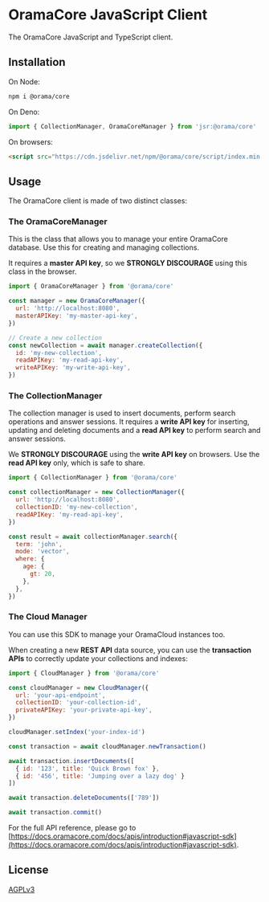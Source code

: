 # OramaCore JavaScript Client

The OramaCore JavaScript and TypeScript client.

## Installation

On Node:

```bash
npm i @orama/core
```

On Deno:

```js
import { CollectionManager, OramaCoreManager } from 'jsr:@orama/core'
```

On browsers:

```html
<script src="https://cdn.jsdelivr.net/npm/@orama/core/script/index.min.js"></script>
```

## Usage

The OramaCore client is made of two distinct classes:

### The OramaCoreManager

This is the class that allows you to manage your entire OramaCore database. Use this for creating
and managing collections.

It requires a **master API key**, so we **STRONGLY DISCOURAGE** using this class in the browser.

```js
import { OramaCoreManager } from '@orama/core'

const manager = new OramaCoreManager({
  url: 'http://localhost:8080',
  masterAPIKey: 'my-master-api-key',
})

// Create a new collection
const newCollection = await manager.createCollection({
  id: 'my-new-collection',
  readAPIKey: 'my-read-api-key',
  writeAPIKey: 'my-write-api-key',
})
```

### The CollectionManager

The collection manager is used to insert documents, perform search operations and answer sessions.
It requires a **write API key** for inserting, updating and deleting documents and a **read API
key** to perform search and answer sessions.

We **STRONGLY DISCOURAGE** using the **write API key** on browsers. Use the **read API key** only,
which is safe to share.

```js
import { CollectionManager } from '@orama/core'

const collectionManager = new CollectionManager({
  url: 'http://localhost:8080',
  collectionID: 'my-new-collection',
  readAPIKey: 'my-read-api-key',
})

const result = await collectionManager.search({
  term: 'john',
  mode: 'vector',
  where: {
    age: {
      gt: 20,
    },
  },
})
```

### The Cloud Manager

You can use this SDK to manage your OramaCloud instances too.

When creating a new **REST API** data source, you can use the **transaction APIs** to correctly update your collections and indexes:

```js
import { CloudManager } from '@orama/core'

const cloudManager = new CloudManager({
  url: 'your-api-endpoint',
  collectionID: 'your-collection-id',
  privateAPIKey: 'your-private-api-key',
})

cloudManager.setIndex('your-index-id')

const transaction = await cloudManager.newTransaction()

await transaction.insertDocuments([
  { id: '123', title: 'Quick Brown fox' },
  { id: '456', title: 'Jumping over a lazy dog' }
])

await transaction.deleteDocuments(['789'])

await transaction.commit()
```

For the full API reference, please go to
[https://docs.oramacore.com/docs/apis/introduction#javascript-sdk](https://docs.oramacore.com/docs/apis/introduction#javascript-sdk).

## License

[AGPLv3](/LICENSE.md)
